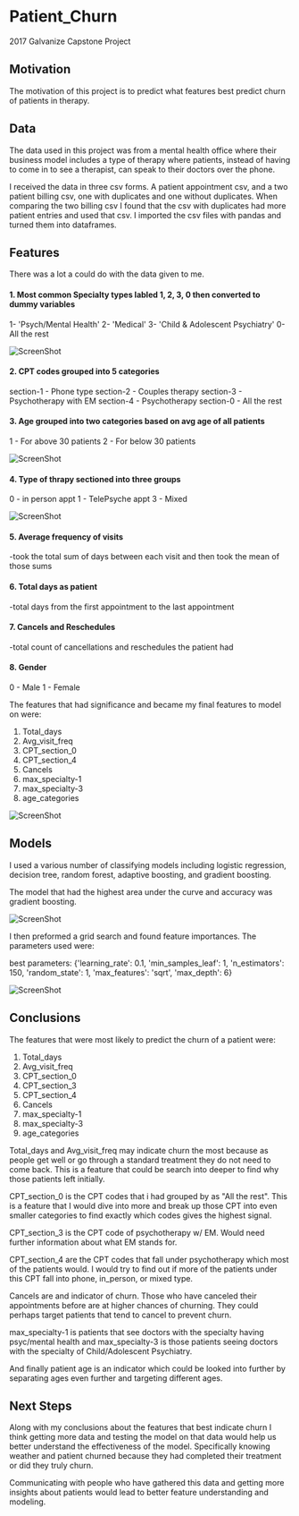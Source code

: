 # Patient_Churn
2017 Galvanize Capstone Project

## Motivation

The motivation of this project is to predict what features best predict churn of patients in therapy.

## Data

The data used in this project was from a mental health office where their business model includes a type of therapy where patients, instead of having to come in to see a therapist, can speak to their doctors over the phone.

I received the data in three csv forms. A patient appointment csv, and a two patient billing csv, one with duplicates and one without duplicates. When comparing the two billing csv I found that the csv with duplicates had more patient entries and used that csv. I imported the csv files with pandas and turned them into dataframes.

## Features
There was a lot a could do with the data given to me.

#### 1. Most common Specialty types labled 1, 2, 3, 0 then converted to dummy variables
1- 'Psych/Mental Health'
2- 'Medical'
3- 'Child & Adolescent Psychiatry'
0- All the rest

![ScreenShot](https://github.com/EmFord/Patient_Churn/blob/master/Screen%20Shot%202017-10-09%20at%203.53.13%20PM.png)

#### 2. CPT codes grouped into 5 categories
section-1 - Phone type
section-2 - Couples therapy
section-3 - Psychotherapy with EM
section-4 - Psychotherapy
section-0 - All the rest

#### 3. Age grouped into two categories based on avg age of all patients
1 - For above 30 patients
2 - For below 30 patients

![ScreenShot](https://github.com/EmFord/Patient_Churn/blob/master/Screen%20Shot%202017-10-09%20at%203.53.25%20PM.png)

#### 4. Type of thrapy sectioned into three groups
 0 - in person appt
 1 - TelePsyche appt
 3 - Mixed

 ![ScreenShot](https://github.com/EmFord/Patient_Churn/blob/master/Screen%20Shot%202017-10-09%20at%203.52.59%20PM.png)

#### 5. Average frequency of visits
-took the total sum of days between each visit and then took the mean of those sums

#### 6. Total days as patient
-total days from the first appointment to the last appointment

#### 7. Cancels and Reschedules
  -total count of cancellations and reschedules the patient had

#### 8. Gender
0 - Male
1 - Female

The features that had significance and became my final features to model on were:
1. Total_days
2. Avg_visit_freq
3. CPT_section_0
4. CPT_section_4
5. Cancels
6. max_specialty-1
7. max_specialty-3
8. age_categories

![ScreenShot](https://github.com/EmFord/Patient_Churn/blob/master/Screen%20Shot%202017-10-09%20at%203.53.53%20PM.png)

## Models

I used a various number of classifying models including logistic regression, decision tree, random forest, adaptive boosting, and gradient boosting.

The model that had the highest area under the curve and accuracy was gradient boosting.  

![ScreenShot](https://github.com/EmFord/Patient_Churn/blob/master/Screen%20Shot%202017-10-09%20at%203.54.13%20PM.png)

I then preformed a grid search and found feature importances. The parameters used were:

best parameters: {'learning_rate': 0.1, 'min_samples_leaf': 1, 'n_estimators': 150, 'random_state': 1, 'max_features': 'sqrt', 'max_depth': 6}

![ScreenShot](https://github.com/EmFord/Patient_Churn/blob/master/Screen%20Shot%202017-10-09%20at%203.54.23%20PM.png)

## Conclusions
The features that were most likely to predict the churn of a patient were:
1. Total_days
2. Avg_visit_freq
3. CPT_section_0
4. CPT_section_3
5. CPT_section_4
6. Cancels
7. max_specialty-1
8. max_specialty-3
9. age_categories


Total_days and Avg_visit_freq may indicate churn the most because as people get well or go through a standard treatment they do not need to come back. This is a feature that could be search into deeper to find why those patients left initially.

CPT_section_0 is the CPT codes that i had grouped by as "All the rest". This is a feature that I would dive into more and break up those CPT into even smaller categories to find exactly which codes gives the highest signal.

CPT_section_3 is the CPT code of psychotherapy w/ EM. Would need further information about what EM stands for.

CPT_section_4 are the CPT codes that fall under psychotherapy which most of the patients would. I would try to find out if more of the patients under this CPT fall into phone, in_person, or mixed type.

Cancels are and indicator of churn. Those who have canceled their appointments before are at higher chances of churning. They could perhaps target patients that tend to cancel to prevent churn.

max_specialty-1 is patients that see doctors with the specialty having psyc/mental health and max_specialty-3 is those patients seeing doctors with the specialty of Child/Adolescent Psychiatry.

And finally patient age is an indicator which could be looked into further by separating ages even further and targeting different ages.

## Next Steps
Along with my conclusions about the features that best indicate churn I think getting more data and testing the model on that data would help us better understand the effectiveness of the model. Specifically knowing weather and patient churned because they had completed their treatment or did they truly churn.

Communicating with people who have gathered this data and getting more insights about patients would lead to better feature understanding and modeling.
